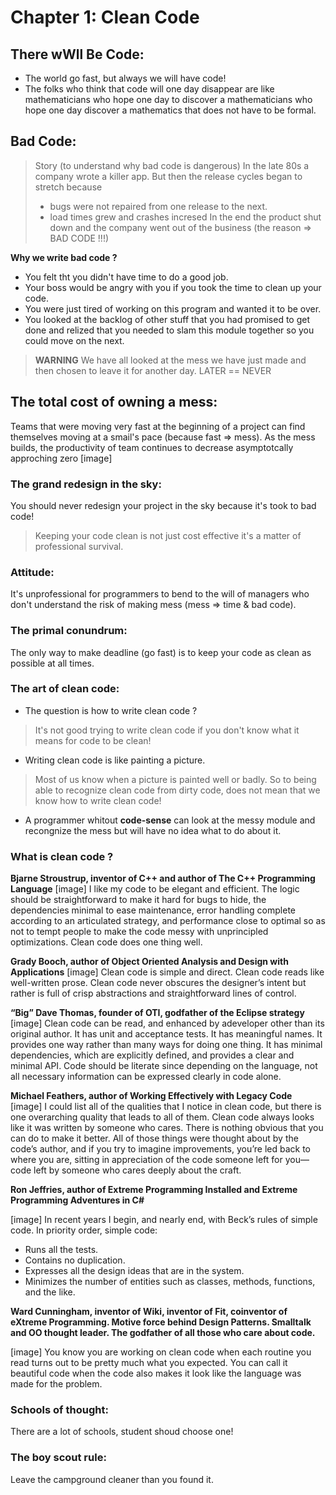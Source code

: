# **Chapter 1: Clean Code**

## There wWll Be Code:
- The world go fast, but always we will have code!
- The folks who think that code will one day disappear are like mathematicians who hope one day to discover a mathematicians who hope one day discover a mathematics that does not have to be formal.

## Bad Code:
> Story (to understand why bad code is dangerous)
> In the late 80s a company wrote a killer app. But then the release cycles began to stretch because
> - bugs were not repaired from one release to the next.
> - load times grew and crashes incresed
> In the end the product shut down and the company went out of the business (the reason => BAD CODE !!!)

**Why we write bad code ?**
- You felt tht you didn't have time to do a good job.
- Your boss would be angry with you if you took the time to clean up your code.
- You were just tired of working on this program and wanted it to be over.
- You looked at the backlog of other stuff that you had promised to get done and relized that you needed to slam this module together so you could move on the next.

> **WARNING**
> We have all looked at the mess we have just made and then chosen to leave it for another day.
> LATER == NEVER 

## The total cost of owning a mess:
Teams that were moving very fast at the beginning of a project can find themselves moving at a smail's pace (because fast => mess).
As the mess builds, the productivity of team continues to decrease asymptotcally approching zero
[image]

### The grand redesign in the sky:
You should never redesign your project in the sky because it's took to bad code!
> Keeping your code clean is not just cost effective it's a matter of professional survival.

### Attitude:
It's unprofessional for programmers to bend to the will of managers who don't understand the risk of making mess (mess => time & bad code).

### The primal conundrum:
The only way to make deadline (go fast) is to keep your code as clean as possible at all times.

### The art of clean code:
- The question is how to write clean code ?
> It's not good trying to write clean code if you don't know what it means for code to be clean!
- Writing clean code is like painting a picture. 
> Most of us know when a picture is painted well or badly. So to being able to recognize clean code from dirty code, does not mean that we know how to write clean code!
- A programmer whitout **code-sense** can look at the messy module and recongnize the mess but will have no idea what to do about it.

### What is clean code ?
**Bjarne Stroustrup, inventor of C++ and author of The C++ Programming Language**
[image]
I like my code to be elegant and efficient. The logic should be straightforward to make it hard for bugs to hide, the dependencies minimal to ease maintenance, error handling complete according to an articulated strategy, and performance close to optimal so as not to tempt people to make the code messy with unprincipled optimizations. Clean code does one thing well.

**Grady Booch, author of Object Oriented Analysis and Design with Applications**
[image]
Clean code is simple and direct. Clean code reads like well-written prose. Clean code never obscures the designer’s intent but rather is full of crisp abstractions and straightforward lines of control.

**“Big” Dave Thomas, founder of OTI, godfather of the Eclipse strategy**
[image]
Clean code can be read, and enhanced by adeveloper other than its original author. It has unit and acceptance tests. It has meaningful names. It provides one way rather than many ways for doing one thing. It has minimal dependencies, which are explicitly defined, and provides a clear and minimal API. Code should be literate since depending on the language, not all necessary information can be expressed clearly in code alone.

**Michael Feathers, author of Working Effectively with Legacy Code**
[image]
I could list all of the qualities that I notice in clean code, but there is one overarching quality that leads to all of them. Clean code always looks like it was written by someone who cares. There is nothing obvious that you can do to make it better. All of those things were thought about by the code’s author, and if you try to imagine improvements, you’re led back to where you are, sitting in appreciation of the code someone left for you—code left by someone who cares deeply about the craft.

**Ron Jeffries, author of Extreme Programming Installed and Extreme Programming Adventures in C#**

[image]
In recent years I begin, and nearly end, with Beck’s rules of simple code. In priority order, simple code:
- Runs all the tests.
- Contains no duplication.
- Expresses all the design ideas that are in the system.
- Minimizes the number of entities such as classes, methods, functions, and the like.

**Ward Cunningham, inventor of Wiki, inventor of Fit, coinventor of eXtreme Programming. Motive force behind Design Patterns. Smalltalk and OO thought leader. The godfather of all those who care about code.**

[image]
You know you are working on clean code when each routine you read turns out to be pretty much what you expected. You can call it beautiful code when the code also makes it look like the language was made for the problem.

### Schools of thought:
There are a lot of schools, student shoud choose one!

### The boy scout rule:
Leave the campground cleaner than you found it.